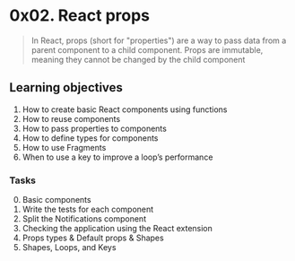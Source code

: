 # 0x02. React props
> In React, props (short for "properties") are a way to pass data from a parent component to a child component. Props are immutable, meaning they cannot be changed by the child component

## Learning objectives
1. How to create basic React components using functions
2. How to reuse components
3. How to pass properties to components
4. How to define types for components
5. How to use Fragments
6. When to use a key to improve a loop’s performance

### Tasks
0. Basic components
1. Write the tests for each component
2. Split the Notifications component
3. Checking the application using the React extension
4. Props types & Default props & Shapes
5. Shapes, Loops, and Keys
